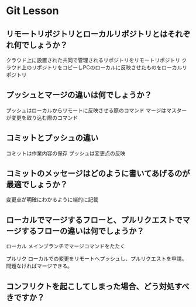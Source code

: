 # Git Lesson

## リモートリポジトリとローカルリポジトリとはそれぞれ何でしょうか？
クラウド上に設置された共同で管理されるリポジトリをリモートリポジトリ
クラウド上のリポジトリをコピーしPCのローカルに反映させたものをローカルリポジトリ

## プッシュとマージの違いは何でしょうか？
プッシュはローカルからリモートに反映させる際のコマンド
マージはマスターが変更を取り込む際のコマンド

## コミットとプッシュの違い
コミットは作業内容の保存
プッシュは変更点の反映

## コミットのメッセージはどのように書いてあげるのが最適でしょうか？
変更点が明確にわかるように端的に記載


## ローカルでマージするフローと、プルリクエストでマージするフローの違いは何でしょうか？
ローカル
メインブランチでマージコマンドをたたく

プルリク
ローカルでの変更をリモートへプッシュし、プルリクエストを申請。
問題なければマージできる。


## コンフリクトを起こしてしまった場合、どう対処すべきですか？
